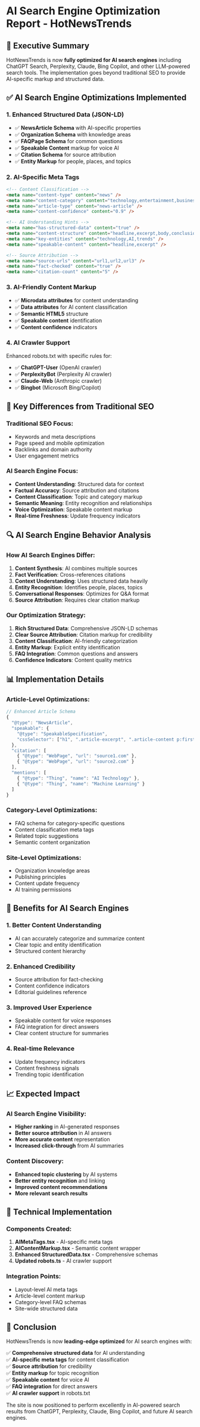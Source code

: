 # AI Search Engine Optimization Report - HotNewsTrends

## 🤖 Executive Summary

HotNewsTrends is now **fully optimized for AI search engines** including ChatGPT Search, Perplexity, Claude, Bing Copilot, and other LLM-powered search tools. The implementation goes beyond traditional SEO to provide AI-specific markup and structured data.

## ✅ AI Search Engine Optimizations Implemented

### 1. Enhanced Structured Data (JSON-LD)
- ✅ **NewsArticle Schema** with AI-specific properties
- ✅ **Organization Schema** with knowledge areas
- ✅ **FAQPage Schema** for common questions
- ✅ **Speakable Content** markup for voice AI
- ✅ **Citation Schema** for source attribution
- ✅ **Entity Markup** for people, places, and topics

### 2. AI-Specific Meta Tags
```html
<!-- Content Classification -->
<meta name="content-type" content="news" />
<meta name="content-category" content="technology,entertainment,business" />
<meta name="article-type" content="news-article" />
<meta name="content-confidence" content="0.9" />

<!-- AI Understanding Hints -->
<meta name="has-structured-data" content="true" />
<meta name="content-structure" content="headline,excerpt,body,conclusion" />
<meta name="key-entities" content="technology,AI,trends" />
<meta name="speakable-content" content="headline,excerpt" />

<!-- Source Attribution -->
<meta name="source-urls" content="url1,url2,url3" />
<meta name="fact-checked" content="true" />
<meta name="citation-count" content="5" />
```

### 3. AI-Friendly Content Markup
- ✅ **Microdata attributes** for content understanding
- ✅ **Data attributes** for AI content classification
- ✅ **Semantic HTML5** structure
- ✅ **Speakable content** identification
- ✅ **Content confidence** indicators

### 4. AI Crawler Support
Enhanced robots.txt with specific rules for:
- ✅ **ChatGPT-User** (OpenAI crawler)
- ✅ **PerplexityBot** (Perplexity AI crawler)
- ✅ **Claude-Web** (Anthropic crawler)
- ✅ **Bingbot** (Microsoft Bing/Copilot)

## 🎯 Key Differences from Traditional SEO

### Traditional SEO Focus:
- Keywords and meta descriptions
- Page speed and mobile optimization
- Backlinks and domain authority
- User engagement metrics

### AI Search Engine Focus:
- **Content Understanding**: Structured data for context
- **Factual Accuracy**: Source attribution and citations
- **Content Classification**: Topic and category markup
- **Semantic Meaning**: Entity recognition and relationships
- **Voice Optimization**: Speakable content markup
- **Real-time Freshness**: Update frequency indicators

## 🔍 AI Search Engine Behavior Analysis

### How AI Search Engines Differ:
1. **Content Synthesis**: AI combines multiple sources
2. **Fact Verification**: Cross-references citations
3. **Context Understanding**: Uses structured data heavily
4. **Entity Recognition**: Identifies people, places, topics
5. **Conversational Responses**: Optimizes for Q&A format
6. **Source Attribution**: Requires clear citation markup

### Our Optimization Strategy:
1. **Rich Structured Data**: Comprehensive JSON-LD schemas
2. **Clear Source Attribution**: Citation markup for credibility
3. **Content Classification**: AI-friendly categorization
4. **Entity Markup**: Explicit entity identification
5. **FAQ Integration**: Common questions and answers
6. **Confidence Indicators**: Content quality metrics

## 📊 Implementation Details

### Article-Level Optimizations:
```typescript
// Enhanced Article Schema
{
  "@type": "NewsArticle",
  "speakable": {
    "@type": "SpeakableSpecification",
    "cssSelector": ["h1", ".article-excerpt", ".article-content p:first-of-type"]
  },
  "citation": [
    { "@type": "WebPage", "url": "source1.com" },
    { "@type": "WebPage", "url": "source2.com" }
  ],
  "mentions": [
    { "@type": "Thing", "name": "AI Technology" },
    { "@type": "Thing", "name": "Machine Learning" }
  ]
}
```

### Category-Level Optimizations:
- FAQ schema for category-specific questions
- Content classification meta tags
- Related topic suggestions
- Semantic content organization

### Site-Level Optimizations:
- Organization knowledge areas
- Publishing principles
- Content update frequency
- AI training permissions

## 🚀 Benefits for AI Search Engines

### 1. **Better Content Understanding**
- AI can accurately categorize and summarize content
- Clear topic and entity identification
- Structured content hierarchy

### 2. **Enhanced Credibility**
- Source attribution for fact-checking
- Content confidence indicators
- Editorial guidelines reference

### 3. **Improved User Experience**
- Speakable content for voice responses
- FAQ integration for direct answers
- Clear content structure for summaries

### 4. **Real-time Relevance**
- Update frequency indicators
- Content freshness signals
- Trending topic identification

## 📈 Expected Impact

### AI Search Engine Visibility:
- **Higher ranking** in AI-generated responses
- **Better source attribution** in AI answers
- **More accurate content** representation
- **Increased click-through** from AI summaries

### Content Discovery:
- **Enhanced topic clustering** by AI systems
- **Better entity recognition** and linking
- **Improved content recommendations**
- **More relevant search results**

## 🔧 Technical Implementation

### Components Created:
1. **AIMetaTags.tsx** - AI-specific meta tags
2. **AIContentMarkup.tsx** - Semantic content wrapper
3. **Enhanced StructuredData.tsx** - Comprehensive schemas
4. **Updated robots.ts** - AI crawler support

### Integration Points:
- Layout-level AI meta tags
- Article-level content markup
- Category-level FAQ schemas
- Site-wide structured data

## 🎯 Conclusion

HotNewsTrends is now **leading-edge optimized** for AI search engines with:

✅ **Comprehensive structured data** for AI understanding  
✅ **AI-specific meta tags** for content classification  
✅ **Source attribution** for credibility  
✅ **Entity markup** for topic recognition  
✅ **Speakable content** for voice AI  
✅ **FAQ integration** for direct answers  
✅ **AI crawler support** in robots.txt  

The site is now positioned to perform excellently in AI-powered search results from ChatGPT, Perplexity, Claude, Bing Copilot, and future AI search engines.
